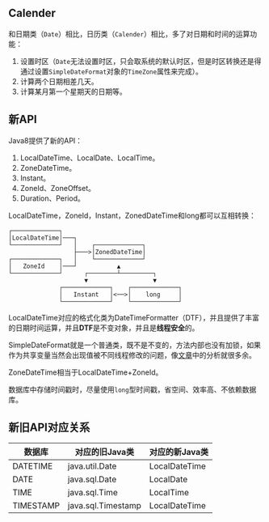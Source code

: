 ## Calender

和日期类（`Date`）相比，日历类（`Calender`）相比，多了对日期和时间的运算功能：

1. 设置时区（`Date`无法设置时区，只会取系统的默认时区，但是时区转换还是得通过设置`SimpleDateFormat`对象的`TimeZone`属性来完成）。
2. 计算两个日期相差几天。
3. 计算某月第一个星期天的日期等。



## 新API

Java8提供了新的API：

1. LocalDateTime、LocalDate、LocalTime。
2. ZoneDateTime。
3. Instant。
4. ZoneId、ZoneOffset。
5. Duration、Period。

LocalDateTime，ZoneId，Instant，ZonedDateTime和long都可以互相转换：

```
┌─────────────┐
│LocalDateTime│───┐
└─────────────┘   │    ┌─────────────┐
				  ├───>│ZonedDateTime│
┌─────────────┐   │    └─────────────┘
│   ZoneId    │───┘           ▲
└─────────────┘      ┌────────┴─────────┐
					 ▼                  ▼
              ┌─────────────┐    ┌─────────────┐
              │   Instant   │<──>│    long     │
              └─────────────┘    └─────────────┘
```

LocalDateTime对应的格式化类为DateTimeFormatter（DTF），并且提供了丰富的日期时间运算，并且**DTF**是不变对象，并且是**线程安全**的。

SimpleDateFormat就是一个普通类，既不是不变的，方法内部也没有加锁，如果作为共享变量当然会出现值被不同线程修改的问题，像[文章](https://mp.weixin.qq.com/s?__biz=MzI0NjUxNTY5Nw==&mid=2247484707&idx=1&sn=3eea7537f43fcf0cd646d9bc64fd657f&chksm=e9bf57bddec8deab4ffea25c68197d82c1b46ba58ad0963c9fc0ee6d79f9c47c29660875187f&scene=21#wechat_redirect)中的分析就很多余。

ZoneDateTime相当于LocalDateTime+ZoneId。

数据库中存储时间戳时，尽量使用`long`型时间戳，省空间、效率高、不依赖数据库。



## 新旧API对应关系

| 数据库    | 对应的旧Java类     | 对应的新Java类 |
| --------- | ------------------ | -------------- |
| DATETIME  | java.util.Date     | LocalDateTime  |
| DATE      | java.sql.Date      | LocalDate      |
| TIME      | java.sql.Time      | LocalTime      |
| TIMESTAMP | java.sql.Timestamp | LocalDateTime  |


